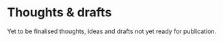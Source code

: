 Thoughts & drafts
===

Yet to be finalised thoughts, ideas and drafts not yet ready for publication.

